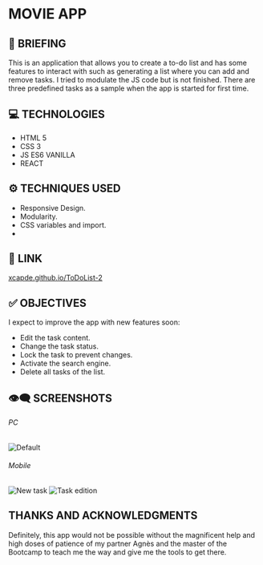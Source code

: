 # MOVIE APP

## 📜 BRIEFING
This is an application that allows you to create a to-do list and has some features to interact with such as generating a list where you can add and remove tasks. I tried to modulate the JS code but is not finished. There are three predefined tasks as a sample when the app is started for first time.

## 💻 TECHNOLOGIES
- HTML 5
- CSS 3
- JS ES6  VANILLA
- REACT

## ⚙️ TECHNIQUES USED
- Responsive Design.
- Modularity.
- CSS variables and import.
- 

## 🔗 LINK

[xcapde.github.io/ToDoList-2 ](https://xcapde.github.io/ToDoList-2/ "xcapde.github.io/ToDoList-2")

## ✅ OBJECTIVES

I expect to improve the app with new features soon:
- Edit the task content.
- Change the task status.
- Lock the task to prevent changes.
- Activate the search engine.
- Delete all tasks of the list.

##  👁️‍🗨️ SCREENSHOTS

###### PC
![Default](/images/1Default%20PC.png "Default")
###### Mobile

![New task](/images/2New%20Task%20mobile.png "New task")
![Task edition](/images/3Task%20Edit.png "Task edition")

## THANKS AND ACKNOWLEDGMENTS
Definitely, this app would not be possible without the magnificent help and high doses of patience of my partner Agnès and the master of the Bootcamp to teach me the way and give me the tools to get there.